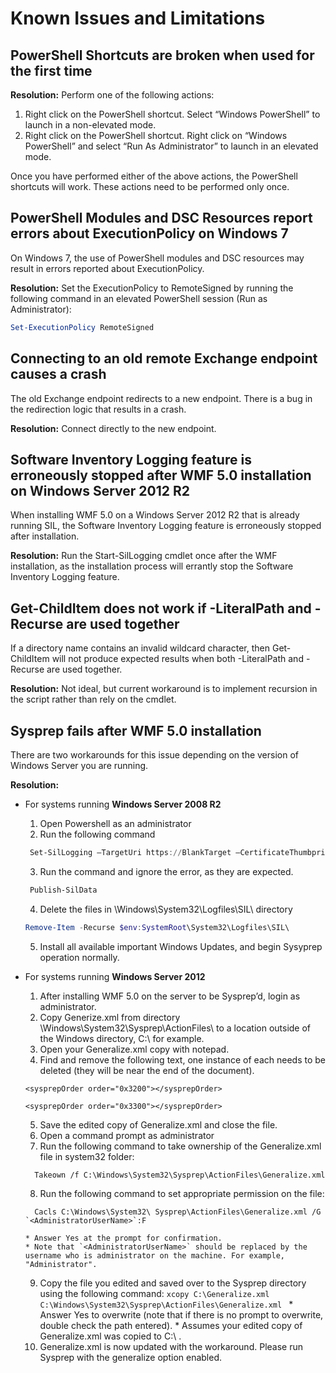 # Known Issues and Limitations

PowerShell Shortcuts are broken when used for the first time
------------------------------------------------------------

**Resolution:** Perform one of the following actions:

1.  Right click on the PowerShell shortcut. Select “Windows PowerShell” to launch in a non-elevated mode.
2.  Right click on the PowerShell shortcut. Right click on “Windows PowerShell” and select “Run As Administrator” to launch in an elevated mode.

Once you have performed either of the above actions, the PowerShell shortcuts will work. These actions need to be performed only once.


PowerShell Modules and DSC Resources report errors about ExecutionPolicy on Windows 7
-------------------------------------------------------------------------------------
On Windows 7, the use of PowerShell modules and DSC resources may result in errors reported about ExecutionPolicy.

**Resolution:** Set the ExecutionPolicy to RemoteSigned by running the following command in an elevated PowerShell session (Run as Administrator):

```powershell
Set-ExecutionPolicy RemoteSigned
```

Connecting to an old remote Exchange endpoint causes a crash
------------------------------------------------------------

The old Exchange endpoint redirects to a new endpoint. There is a bug in the redirection logic that results in a crash.

**Resolution:** Connect directly to the new endpoint.


Software Inventory Logging feature is erroneously stopped after WMF 5.0 installation on Windows Server 2012 R2
-------------------------------------------------------------------------------------------------------------

When installing WMF 5.0 on a Windows Server 2012 R2 that is already running SIL, the Software Inventory Logging feature is erroneously stopped after installation.

**Resolution:** Run the Start-SilLogging cmdlet once after the WMF installation, as the installation process will errantly stop the Software Inventory Logging feature.

Get-ChildItem does not work if -LiteralPath and -Recurse are used together
--------------------------------------------------------------------------

If a directory name contains an invalid wildcard character, then Get-ChildItem will not produce expected results when both
-LiteralPath and -Recurse are used together.

**Resolution:** Not ideal, but current workaround is to implement recursion in the script rather than rely on the cmdlet.


Sysprep fails after WMF 5.0 installation
----------------------------------------

There are two workarounds for this issue depending on the version of Windows Server you are running.

**Resolution:**
- For systems running **Windows Server 2008 R2**
  1.	Open Powershell as an administrator
  2.	Run the following command
   ```powershell
    Set-SilLogging –TargetUri https://BlankTarget –CertificateThumbprint 0123456789
   ```
  3.	Run the command and ignore the error, as they are expected.
   ```powershell
    Publish-SilData
   ```
  4.	Delete the files in  \Windows\System32\Logfiles\SIL\ directory
  ```powershell
  Remove-Item -Recurse $env:SystemRoot\System32\Logfiles\SIL\
  ```
  5.	Install all available important Windows Updates, and begin Sysyprep operation normally.
  
- For systems running **Windows Server 2012**
  1.	After installing WMF 5.0 on the server to be Sysprep’d, login as administrator.
  2.	Copy Generize.xml from directory \Windows\System32\Sysprep\ActionFiles\ to a location outside of the Windows directory, C:\ for example.
  3.	Open your Generalize.xml copy with notepad.
  4.	Find and remove the following text, one instance of each needs to be deleted (they will be near the end of the document).
    ```
    <sysprepOrder order="0x3200"></sysprepOrder>
    
    <sysprepOrder order="0x3300"></sysprepOrder>
    ```
  5.	Save the edited copy of Generalize.xml and close the file.
  6.	Open a command prompt as administrator
  7.	Run the following command to take ownership of the Generalize.xml file in system32 folder:
    ```
      Takeown /f C:\Windows\System32\Sysprep\ActionFiles\Generalize.xml 
    ```
  8.	Run the following command to set appropriate permission on the file:
    ```
      Cacls C:\Windows\System32\ Sysprep\ActionFiles\Generalize.xml /G `<AdministratorUserName>`:F 
    ```
      * Answer Yes at the prompt for confirmation. 
      * Note that `<AdministratorUserName>` should be replaced by the username who is administrator on the machine. For example, "Administrator".
      
  9.	Copy the file you edited and saved over to the Sysprep directory using the following command:
      ```
      xcopy C:\Generalize.xml C:\Windows\System32\Sysprep\ActionFiles\Generalize.xml 
      ```
      * Answer Yes to overwrite (note that if there is no prompt to overwrite, double check the path entered).
      * Assumes your edited copy of Generalize.xml was copied to C:\ .
  10.	Generalize.xml is now updated with the workaround. Please run Sysprep with the generalize option enabled.

